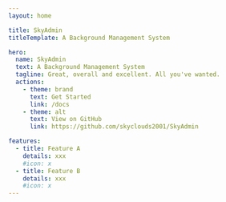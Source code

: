 ```yaml
---
layout: home

title: SkyAdmin
titleTemplate: A Background Management System

hero:
  name: SkyAdmin
  text: A Background Management System
  tagline: Great, overall and excellent. All you've wanted.
  actions:
    - theme: brand
      text: Get Started
      link: /docs
    - theme: alt
      text: View on GitHub
      link: https://github.com/skyclouds2001/SkyAdmin

features:
  - title: Feature A
    details: xxx
    #icon: x
  - title: Feature B
    details: xxx
    #icon: x
---
```

